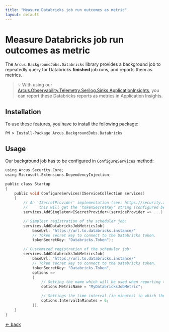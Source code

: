 ```yaml
---
title: "Measure Databricks job run outcomes as metric"
layout: default
---
```


# Measure Databricks job run outcomes as metric

The `Arcus.BackgroundJobs.Databricks` library provides a background job to repeatedly query for Databricks **finished** job runs, and reports them as metrics.

> :bulb: With using our [Arcus.Observability.Telemetry.Serilog.Sinks.ApplicationInsights](https://www.nuget.org/packages/Arcus.Observability.Telemetry.Serilog.Sinks.ApplicationInsights/), you can report these Databricks reports as metrics in Application Insights.

## Installation

To use these features, you have to install the following package:

```shell
PM > Install-Package Arcus.BackgroundJobs.Databricks
```

## Usage

Our background job has to be configured in `ConfigureServices` method:

```objectivec
using Arcus.Security.Core;
using Microsoft.Extensions.DependencyInjection;

public class Startup
{
    public void ConfigureServices(IServiceCollection services)
    {
        // An 'ISecretProvider' implementation (see: https://security.arcus-azure.net/) to access the Azure Service Bus Topic resource;
        //     this will get the 'tokenSecretKey' string (configured below) and has to retrieve the connection token for the Databricks instance.
        services.AddSingleton<ISecretProvider>(serviceProvider => ...);

        // Simplest registration of the scheduler job:
        services.AddDatabricksJobMetricsJob(
            baseUrl: "https://url.to.databricks.instance/"
            // Token secret key to connect to the Databricks token.
            tokenSecretKey: "Databricks.Token");

        // Customized registration of the scheduler job:
        services.AddDatabricksJobMetricsJob(
            baseUrl: "https://url.to.databricks.instance/"
            // Token secret key to connect to the Databricks token.
            tokenSecretKey: "Databricks.Token",
            options =>
            {
                // Setting the name which will be used when reporting the metric for finished Databricks job runs (default: "Databricks Job Completed").
                options.MetricName = "MyDatabricksJobMetric";

                // Settings the time interval (in minutes) in which the scheduler job should run (default: 5 minutes).
                options.IntervalInMinutes = 6;
            });
    }
}
```

[&larr; back](/)
